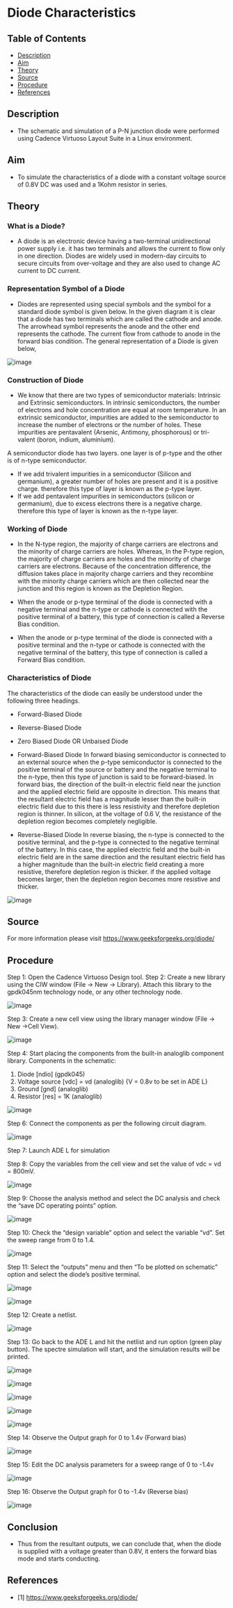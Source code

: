 Diode Characteristics <a name="TOP"></a>
===================

## Table of Contents
* [Description](#Description)
* [Aim](#Aim)
* [Theory](#Theory)
* [Source](#Source)
* [Procedure](#Procedure)
* [References](#References)

## Description
* The schematic and simulation of a P-N junction diode were performed using Cadence Virtuoso Layout Suite in a Linux environment.

## Aim
* To simulate the characteristics of a diode with a constant voltage source of 0.8V DC was used and a 1Kohm resistor in series.

## Theory
### What is a Diode?
* A diode is an electronic device having a two-terminal unidirectional power supply i.e. it has two terminals and allows the current to flow only in one direction. Diodes are widely used in modern-day circuits to secure circuits from over-voltage and they are also used to change AC current to DC current.

### Representation Symbol of a Diode
* Diodes are represented using special symbols and the symbol for a standard diode symbol is given below. In the given diagram it is clear that a diode has two terminals which are called the cathode and anode. The arrowhead symbol represents the anode and the other end represents the cathode. The current flow from cathode to anode in the forward bias condition. The general representation of a Diode is given below,

![image](https://github.com/Nirvan007/Analog_Electronics/assets/127144315/1c6969c6-d3ae-4d33-8e04-cbc6c4208a4b) 

### Construction of Diode
* We know that there are two types of semiconductor materials: Intrinsic and Extrinsic semiconductors. In intrinsic semiconductors, the number of electrons and hole concentration are equal at room temperature. In an extrinsic semiconductor, impurities are added to the semiconductor to increase the number of electrons or the number of holes. These impurities are pentavalent (Arsenic, Antimony, phosphorous) or tri-valent (boron, indium, aluminium).

A semiconductor diode has two layers. one layer is of p-type and the other is of n-type semiconductor.

* If we add trivalent impurities in a semiconductor (Silicon and germanium), a greater number of holes are present and it is a positive charge. therefore this type of layer is known as the p-type layer.
* If we add pentavalent impurities in semiconductors (silicon or germanium), due to excess electrons there is a negative charge. therefore this type of layer is known as the n-type layer.

### Working of Diode
* In the N-type region, the majority of charge carriers are electrons and the minority of charge carriers are holes. Whereas, In the P-type region, the majority of charge carriers are holes and the minority of charge carriers are electrons. Because of the concentration difference, the diffusion takes place in majority charge carriers and they recombine with the minority charge carriers which are then collected near the junction and this region is known as the Depletion Region.

* When the anode or p-type terminal of the diode is connected with a negative terminal and the n-type or cathode is connected with the positive terminal of a battery, this type of connection is called a Reverse Bias condition.

* When the anode or p-type terminal of the diode is connected with a positive terminal and the n-type or cathode is connected with the negative terminal of the battery, this type of connection is called a Forward Bias condition.

### Characteristics of Diode

The characteristics of the diode can easily be understood under the following three headings.
* Forward-Biased Diode
* Reverse-Biased Diode
* Zero Biased Diode OR Unbaised Diode

* Forward-Biased Diode
  In forward biasing semiconductor is connected to an external source when the p-type semiconductor is connected to the positive terminal of the source or battery and the negative terminal to the n-type, then this type of junction is said to be forward-biased. In forward bias, the direction of the built-in electric field near the junction and the applied electric field are opposite in direction. This means that the resultant electric field has a magnitude lesser than the built-in electric field due to this there is less resistivity and therefore depletion region is thinner. In silicon, at the voltage of 0.6 V, the resistance of the depletion region becomes completely negligible.

* Reverse-Biased Diode
  In reverse biasing, the n-type is connected to the positive terminal, and the p-type is connected to the negative terminal of the battery. In this case, the applied electric field and the built-in electric field are in the same direction and the resultant electric field has a higher magnitude than the built-in electric field creating a more resistive, therefore depletion region is thicker. if the applied voltage becomes larger, then the depletion region becomes more resistive and thicker.

![image](https://github.com/Nirvan007/Analog_Electronics/assets/127144315/c8292aec-e3b9-4257-83c1-b84bc24d7a95)

## Source
For more information please visit https://www.geeksforgeeks.org/diode/

## Procedure
Step 1: Open the Cadence Virtuoso Design tool.
Step 2: Create a new library using the CIW window (File -> New -> Library). Attach this library to the gpdk045nm technology node, or any other technology node.

![image](https://github.com/Nirvan007/Analog_Electronics/assets/127144315/57809c6f-8723-4d33-bce6-aaa28984dd21)

Step 3: Create a new cell view using the library manager window (File -> New ->Cell View).

![image](https://github.com/Nirvan007/Analog_Electronics/assets/127144315/406aac6b-b968-4e1c-9784-ec3ee15a52f9)

Step 4: Start placing the components from the built-in analoglib component library.
Components in the schematic:
  1.	Diode [ndio] (gpdk045)
  2.	Voltage source [vdc] = vd (analoglib) {V = 0.8v to be set in ADE L}
  3.	Ground [gnd] (analoglib)
  4.	Resistor [res] = 1K (analoglib)

![image](https://github.com/Nirvan007/Analog_Electronics/assets/127144315/93e7e361-e0b8-449a-82f5-61df630c5ae3)

Step 6: Connect the components as per the following circuit diagram.

![image](https://github.com/Nirvan007/Analog_Electronics/assets/127144315/1a433c8a-9386-46e1-b1f2-79d0a1e955bf)

Step 7: Launch ADE L for simulation

Step 8: Copy the variables from the cell view and set the value of vdc = vd = 800mV.

![image](https://github.com/Nirvan007/Analog_Electronics/assets/127144315/102246aa-3220-4bdc-92e8-e68af602c0a0)

Step 9: Choose the analysis method and select the DC analysis and check the “save DC operating points” option.

![image](https://github.com/Nirvan007/Analog_Electronics/assets/127144315/2bd0b683-f60f-4112-9cca-7365880bc858)

Step 10: Check the “design variable” option and select the variable “vd”. Set the sweep range from 0 to 1.4.

![image](https://github.com/Nirvan007/Analog_Electronics/assets/127144315/4ecb6fb2-e647-4b76-988f-603380a4e0dd)

Step 11: Select the “outputs” menu and then “To be plotted on schematic” option and select the diode’s positive terminal.

![image](https://github.com/Nirvan007/Analog_Electronics/assets/127144315/f73dacc0-ec5b-403d-821d-b26dc424375b)

![image](https://github.com/Nirvan007/Analog_Electronics/assets/127144315/bf11e79c-bcd0-4404-aa73-016fe66a4e56)

Step 12: Create a netlist.

![image](https://github.com/Nirvan007/Analog_Electronics/assets/127144315/16f7b199-27a7-4466-aced-b1a00e1c5f24)

Step 13: Go back to the ADE L and hit the netlist and run option (green play button). The spectre simulation will start, and the simulation results will be printed.

![image](https://github.com/Nirvan007/Analog_Electronics/assets/127144315/121d20ca-5b0b-4b74-a536-e0af1144de31)

![image](https://github.com/Nirvan007/Analog_Electronics/assets/127144315/cadafbc6-c63d-4eb7-b9b0-06d6cd7e8646)

![image](https://github.com/Nirvan007/Analog_Electronics/assets/127144315/140842d3-16d7-4483-9852-c6ff899d8f62)

![image](https://github.com/Nirvan007/Analog_Electronics/assets/127144315/20c3a5dc-d622-453a-82e0-ab53c8611797)

![image](https://github.com/Nirvan007/Analog_Electronics/assets/127144315/a57f3cc2-7113-4976-9e4e-9ae9f6d8c147)

Step 14: Observe the Output graph for 0 to 1.4v (Forward bias)

![image](https://github.com/Nirvan007/Analog_Electronics/assets/127144315/3393c5aa-30f1-431a-839b-5d263bb9b853)

Step 15: Edit the DC analysis parameters for a sweep range of 0 to -1.4v

![image](https://github.com/Nirvan007/Analog_Electronics/assets/127144315/9deeb714-f1e1-4e9c-a031-6101870e8c15)

Step 16: Observe the Output graph for 0 to -1.4v (Reverse bias)

![image](https://github.com/Nirvan007/Analog_Electronics/assets/127144315/f6d435f9-0044-40f7-a9dc-8d33f47f64b8)

## Conclusion
* Thus from the resultant outputs, we can conclude that, when the diode is supplied with a voltage greater than 0.8V, it enters the forward bias mode and starts conducting.

## References
 - [1] https://www.geeksforgeeks.org/diode/
